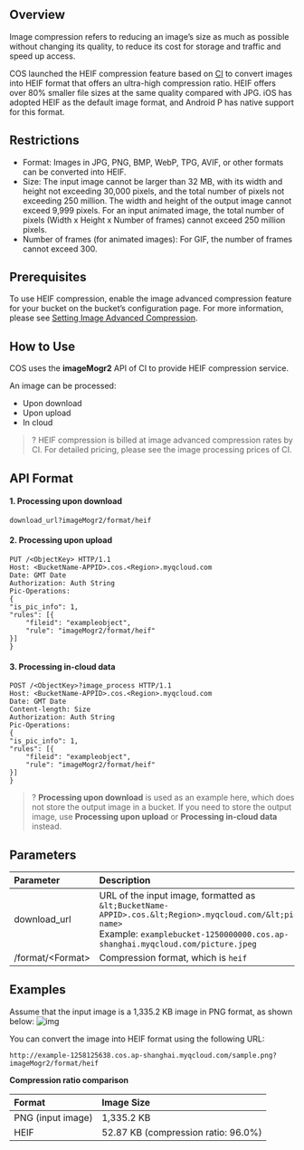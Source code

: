## Overview

Image compression refers to reducing an image’s size as much as possible without changing its quality, to reduce its cost for storage and traffic and speed up access.

COS launched the HEIF compression feature based on [CI](https://intl.cloud.tencent.com/document/product/1045/33422) to convert images into HEIF format that offers an ultra-high compression ratio. HEIF offers over 80% smaller file sizes at the same quality compared with JPG. iOS has adopted HEIF as the default image format, and Android P has native support for this format.

## Restrictions

- Format: Images in JPG, PNG, BMP, WebP, TPG, AVIF, or other formats can be converted into HEIF.
- Size: The input image cannot be larger than 32 MB, with its width and height not exceeding 30,000 pixels, and the total number of pixels not exceeding 250 million. The width and height of the output image cannot exceed 9,999 pixels. For an input animated image, the total number of pixels (Width x Height x Number of frames) cannot exceed 250 million pixels.
- Number of frames (for animated images): For GIF, the number of frames cannot exceed 300.

## Prerequisites

To use HEIF compression, enable the image advanced compression feature for your bucket on the bucket’s configuration page. For more information, please see [Setting Image Advanced Compression](https://intl.cloud.tencent.com/document/product/436/40117).

## How to Use

COS uses the **imageMogr2** API of CI to provide HEIF compression service.

An image can be processed:

- Upon download
- Upon upload
- In cloud

>? HEIF compression is billed at image advanced compression rates by CI. For detailed pricing, please see the image processing prices of CI.
>

## API Format

#### 1. Processing upon download

```plaintext
download_url?imageMogr2/format/heif
```

#### 2. Processing upon upload

```http
PUT /<ObjectKey> HTTP/1.1
Host: <BucketName-APPID>.cos.<Region>.myqcloud.com
Date: GMT Date
Authorization: Auth String
Pic-Operations: 
{
"is_pic_info": 1,
"rules": [{
    "fileid": "exampleobject",
    "rule": "imageMogr2/format/heif"
}]
}
```

#### 3. Processing in-cloud data

```http
POST /<ObjectKey>?image_process HTTP/1.1
Host: <BucketName-APPID>.cos.<Region>.myqcloud.com
Date: GMT Date
Content-length: Size
Authorization: Auth String
Pic-Operations: 
{
"is_pic_info": 1,
"rules": [{
    "fileid": "exampleobject",
    "rule": "imageMogr2/format/heif"
}]
}
```

>? **Processing upon download** is used as an example here, which does not store the output image in a bucket. If you need to store the output image, use **Processing upon upload** or **Processing in-cloud data** instead.
>

## Parameters

| Parameter | Description |
| :--------------- | :----------------------------------------------------------- |
| download_url | URL of the input image, formatted as `&lt;BucketName-APPID>.cos.&lt;Region>.myqcloud.com/&lt;picture name>`<br>Example: `examplebucket-1250000000.cos.ap-shanghai.myqcloud.com/picture.jpeg` |
| /format/&lt;Format> | Compression format, which is `heif`    |

## Examples

Assume that the input image is a 1,335.2 KB image in PNG format, as shown below:
![img](https://example-1258125638.cos.ap-shanghai.myqcloud.com/sample.png)

You can convert the image into HEIF format using the following URL:

```plaintext
http://example-1258125638.cos.ap-shanghai.myqcloud.com/sample.png?imageMogr2/format/heif
```

**Compression ratio comparison**

| Format | Image Size |
| :---------- | :--------------------- |
| PNG (input image) | 1,335.2 KB |
| HEIF | 52.87 KB (compression ratio: 96.0%) |

